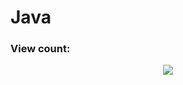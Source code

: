 # Java

### View count:
<div align="center">
  <img src="https://profile-counter.glitch.me/Java/count.svg?"  />
</div>

###
